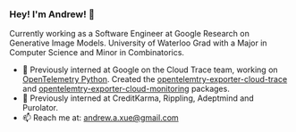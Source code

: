 ### Hey! I'm Andrew! 👋
Currently working as a Software Engineer at Google Research on Generative Image Models. University of Waterloo Grad with a Major in Computer Science and Minor in Combinatorics.

- 🔭 Previously interned at Google on the Cloud Trace team, working on [OpenTelemetry Python](https://github.com/open-telemetry/opentelemetry-python). Created the [opentelemtry-exporter-cloud-trace](https://pypi.org/project/opentelemetry-exporter-cloud-trace/) and [opentelemtry-exporter-cloud-monitoring](https://pypi.org/project/opentelemetry-exporter-cloud-monitoring/) packages.
- 🌱 Previously interned at CreditKarma, Rippling, Adeptmind and Purolator.
- 📫 Reach me at: andrew.a.xue@gmail.com
<!--
**AndrewAXue/AndrewAXue** is a ✨ _special_ ✨ repository because its `README.md` (this file) appears on your GitHub profile.

Here are some ideas to get you started:

- 🔭 I’m currently working on ...
- 🌱 I’m currently learning ...
- 👯 I’m looking to collaborate on ...
- 🤔 I’m looking for help with ...
- 💬 Ask me about ...
- 📫 How to reach me: ...
- 😄 Pronouns: ...
- ⚡ Fun fact: ...
-->
